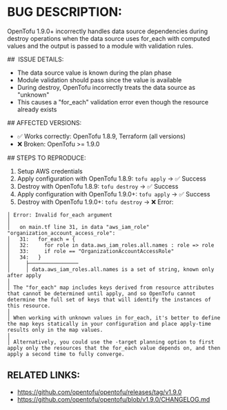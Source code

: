 # BUG DESCRIPTION:
OpenTofu 1.9.0+ incorrectly handles data source dependencies during destroy operations when the data source
uses for_each with computed values and the output is passed to a module with validation rules.

##  ISSUE DETAILS:
- The data source value is known during the plan phase
- Module validation should pass since the value is available
- During destroy, OpenTofu incorrectly treats the data source as "unknown" 
- This causes a "for_each" validation error even though the resource already exists

## AFFECTED VERSIONS:
- ✅ Works correctly: OpenTofu 1.8.9, Terraform (all versions)
- ❌ Broken: OpenTofu >= 1.9.0

## STEPS TO REPRODUCE:
1. Setup AWS credentials
2. Apply configuration with OpenTofu 1.8.9: `tofu apply` → ✅ Success
3. Destroy with OpenTofu 1.8.9: `tofu destroy` → ✅ Success  
4. Apply configuration with OpenTofu 1.9.0+: `tofu apply` → ✅ Success
5. Destroy with OpenTofu 1.9.0+: `tofu destroy` → ❌ Error:

```text
│ Error: Invalid for_each argument
│
│   on main.tf line 31, in data "aws_iam_role" "organization_account_access_role":
│   31:   for_each = {
│   32:     for role in data.aws_iam_roles.all.names : role => role
│   33:     if role == "OrganizationAccountAccessRole"
│   34:   }
│     ├────────────────
│     │ data.aws_iam_roles.all.names is a set of string, known only after apply
│
│ The "for_each" map includes keys derived from resource attributes that cannot be determined until apply, and so OpenTofu cannot determine the full set of keys that will identify the instances of this resource.
│
│ When working with unknown values in for_each, it's better to define the map keys statically in your configuration and place apply-time results only in the map values.
│
│ Alternatively, you could use the -target planning option to first apply only the resources that the for_each value depends on, and then apply a second time to fully converge.
```

## RELATED LINKS:
- https://github.com/opentofu/opentofu/releases/tag/v1.9.0
- https://github.com/opentofu/opentofu/blob/v1.9.0/CHANGELOG.md